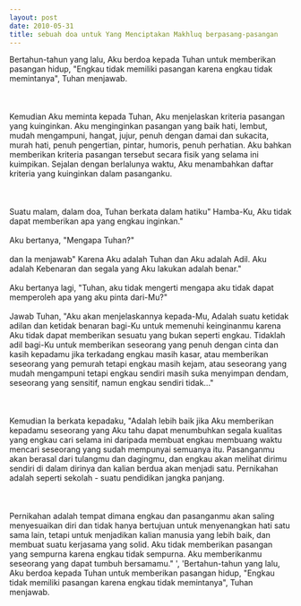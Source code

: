 ```yaml
---
layout: post
date: 2010-05-31
title: sebuah doa untuk Yang Menciptakan Makhluq berpasang-pasangan
---
```


Bertahun-tahun yang lalu, Aku berdoa kepada Tuhan untuk memberikan pasangan hidup, "Engkau tidak memiliki pasangan karena engkau tidak memintanya", Tuhan menjawab. <br>
<br>
<br>
<br>
Kemudian Aku meminta kepada Tuhan, Aku menjelaskan kriteria pasangan yang kuinginkan. Aku menginginkan pasangan yang baik hati, lembut, mudah mengampuni, hangat, jujur, penuh dengan damai dan sukacita, murah hati, penuh pengertian, pintar, humoris, penuh perhatian. Aku bahkan memberikan kriteria pasangan tersebut secara fisik yang selama ini kuimpikan. Sejalan dengan berlalunya waktu, Aku menambahkan daftar kriteria yang kuinginkan dalam pasanganku.<br>
<br>
<br>
<br>
Suatu malam, dalam doa, Tuhan berkata dalam hatiku" Hamba-Ku, Aku tidak dapat memberikan apa yang engkau inginkan." <br>
<br>
Aku bertanya, "Mengapa Tuhan?" <br>
<br>
dan Ia menjawab" Karena Aku adalah Tuhan dan Aku adalah Adil. Aku adalah Kebenaran dan segala yang Aku lakukan adalah benar."<br>
<br>
Aku bertanya lagi, "Tuhan, aku tidak mengerti mengapa aku tidak dapat memperoleh apa yang aku pinta dari-Mu?" <br>
<br>
Jawab Tuhan, "Aku akan menjelaskannya kepada-Mu, Adalah suatu ketidak adilan dan ketidak benaran bagi-Ku untuk memenuhi keinginanmu karena Aku tidak dapat memberikan sesuatu yang bukan seperti engkau. Tidaklah adil bagi-Ku untuk memberikan seseorang yang penuh dengan cinta dan kasih kepadamu jika terkadang engkau masih kasar, atau memberikan seseorang yang pemurah tetapi engkau masih kejam, atau seseorang yang mudah mengampuni tetapi engkau sendiri masih suka menyimpan dendam, seseorang yang sensitif, namun engkau sendiri tidak..."<br>
<br>
<br>
<br>
Kemudian Ia berkata kepadaku, "Adalah lebih baik jika Aku memberikan kepadamu seseorang yang Aku tahu dapat menumbuhkan segala kualitas yang engkau cari selama ini daripada membuat engkau membuang waktu mencari seseorang yang sudah mempunyai semuanya itu. Pasanganmu akan berasal dari tulangmu dan dagingmu, dan engkau akan melihat dirimu sendiri di dalam dirinya dan kalian berdua akan menjadi satu. Pernikahan adalah seperti sekolah - suatu pendidikan jangka panjang. <br>
<br>
<br>
<br>
Pernikahan adalah tempat dimana engkau dan pasanganmu akan saling menyesuaikan diri dan tidak hanya bertujuan untuk menyenangkan hati satu sama lain, tetapi untuk menjadikan kalian manusia yang lebih baik, dan membuat suatu kerjasama yang solid. Aku tidak memberikan pasangan yang sempurna karena engkau tidak sempurna. Aku memberikanmu seseorang yang dapat tumbuh bersamamu." ', 'Bertahun-tahun yang lalu, Aku berdoa kepada Tuhan untuk memberikan pasangan hidup, "Engkau tidak memiliki pasangan karena engkau tidak memintanya", Tuhan menjawab. <br>
<br>
<br>

